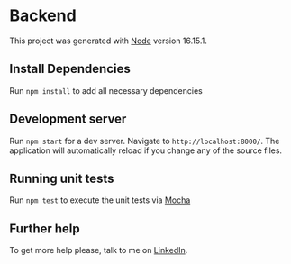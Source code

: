 # Backend

This project was generated with [Node](https://nodejs.org/en) version 16.15.1.

## Install Dependencies
Run `npm install` to add all necessary dependencies

## Development server

Run `npm start` for a dev server. Navigate to `http://localhost:8000/`. The application will automatically reload if you change any of the source files.

## Running unit tests

Run `npm test` to execute the unit tests via [Mocha](https://mochajs.org/)

## Further help

To get more help please, talk to me on [LinkedIn](https://www.linkedin.com/in/matheus-gs/).
